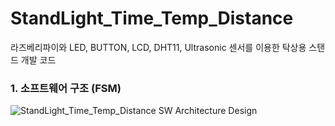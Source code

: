 # StandLight_Time_Temp_Distance
라즈베리파이와 LED, BUTTON, LCD, DHT11, Ultrasonic 센서를 이용한 탁상용 스탠드 개발 코드

### 1. 소프트웨어 구조 (FSM)
![StandLight_Time_Temp_Distance SW Architecture Design](https://user-images.githubusercontent.com/113006133/190538521-61ff72b2-f189-48d4-b34b-d087028abbc7.JPG)
